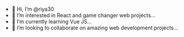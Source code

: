 - 👋 Hi, I’m @riya30
- 👀 I’m interested in React and game changer web projects...
- 🌱 I’m currently learning Vue JS...
- 💞️ I’m looking to collaborate on amazing web development projects...

<!---
riya30/riya30 is a ✨ special ✨ repository because its `README.md` (this file) appears on your GitHub profile.
You can click the Preview link to take a look at your changes.
--->
